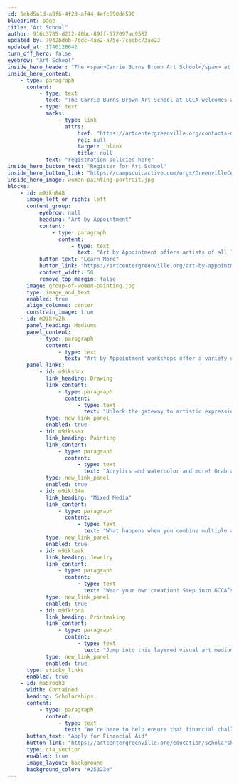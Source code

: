 ```yaml
---
id: 6ebd5a1d-a0f6-4f23-af44-4efc690de590
blueprint: page
title: "Art School"
author: 916c3785-d212-40bc-89ff-572097ac9582
updated_by: 7942bdeb-76dc-4ae2-a75e-7ceabc73ae23
updated_at: 1746128642
turn_off_hero: false
eyebrow: "Art School"
inside_hero_header: "The <span>Carrie Burns Brown Art School</span> at GCCA"
inside_hero_content:
    - type: paragraph
      content:
          - type: text
            text: "The Carrie Burns Brown Art School at GCCA welcomes artists of all levels to elevate their craft with dynamic, hands-on classes and workshops. Guided by expert teaching artists from the Upstate and Southeast, you'll explore a variety of mediums—including drawing, painting, fiber arts, printmaking, jewelry, photography, and more. Ignite your creativity and refine your skills in an inspiring, professional setting! Register below and review our "
          - type: text
            marks:
                - type: link
                  attrs:
                      href: "https://artcentergreenville.org/contacts-more/policies"
                      rel: null
                      target: _blank
                      title: null
            text: "registration policies here"
inside_hero_button_text: "Register for Art School"
inside_hero_button_link: "https://campscui.active.com/orgs/GreenvilleCenterforCreativeArts?orglink=camps-registration&e4q=c62733de-6279-401e-abb6-bb37d976ae68&e4p=91c9e4b9-9b96-432e-99de-5c98d795b0fb&e4ts=1744725302&e4c=active&e4e=snlvcmpscui00001load&e4rt=Safetynet&e4h=2806cbb3db5b15361e2dac0b7dc7ae1c"
inside_hero_image: woman-painting-portrait.jpg
blocks:
    - id: m9ikn848
      image_left_or_right: left
      content_group:
          eyebrow: null
          heading: "Art by Appointment"
          content:
              - type: paragraph
                content:
                    - type: text
                      text: "Art by Appointment offers artists of all levels the opportunity for private, customized, art experiences for you and up to 15 friends and family. These experiences are perfect for birthday parties, corporate outings, team building activities and more!"
          button_text: "Learn More"
          button_link: "https://artcentergreenville.org/art-by-appointment/#inquiryform"
          content_width: 50
          remove_top_margin: false
      image: group-of-women-painting.jpg
      type: image_and_text
      enabled: true
      align_columns: center
      constrain_image: true
    - id: m9ikrv2h
      panel_heading: Mediums
      panel_content:
          - type: paragraph
            content:
                - type: text
                  text: "Art by Appointment workshops offer a variety of mediums for exploration."
      panel_links:
          - id: m9ikshnx
            link_heading: Drawing
            link_content:
                - type: paragraph
                  content:
                      - type: text
                        text: "Unlock the gateway to artistic expression through the fundamental skill of drawing! GCCA’s drawing instructors will lead you through the basics of shading and perspective and more!"
            type: new_link_panel
            enabled: true
          - id: m9iksssx
            link_heading: Painting
            link_content:
                - type: paragraph
                  content:
                      - type: text
                        text: "Acrylics and watercolor and more! Grab a paintbrush and join GCCA’s instructors for a private step-by-step art experience!"
            type: new_link_panel
            enabled: true
          - id: m9ikt34m
            link_heading: "Mixed Media"
            link_content:
                - type: paragraph
                  content:
                      - type: text
                        text: "What happens when you combine multiple artistic mediums into one project? Follow GCCA’s instructors in an exploration of all visual mediums in this engaging workshop!"
            type: new_link_panel
            enabled: true
          - id: m9ikteak
            link_heading: Jewelry
            link_content:
                - type: paragraph
                  content:
                      - type: text
                        text: "Wear your own creation! Step into GCCA’s state-of-the-art jewelry studio and try your hand at jewelry making!"
            type: new_link_panel
            enabled: true
          - id: m9iktpna
            link_heading: Printmaking
            link_content:
                - type: paragraph
                  content:
                      - type: text
                        text: "Jump into this layered visual art medium and learn to create your own prints! GCCA’s instructors will lead you step by step through this engaging art form in the printmaking studio at GCCA!"
            type: new_link_panel
            enabled: true
      type: sticky_links
      enabled: true
    - id: ma5roqh2
      width: Contained
      heading: Scholarships
      content:
          - type: paragraph
            content:
                - type: text
                  text: "We’re here to help ensure that financial challenges never stand in the way of your creativity and passion for the arts. "
      button_text: "Apply for Financial Aid"
      button_link: "https://artcentergreenville.org/education/scholarships"
      type: cta_section
      enabled: true
      image_layout: background
      background_color: "#25323e"
---
```

